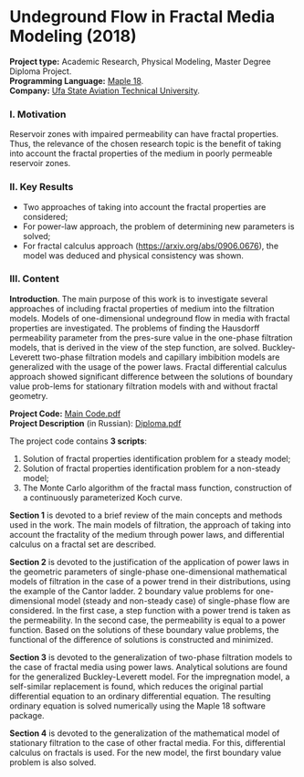 # Undeground Flow in Fractal Media Modeling (2018)


**Project type:**  Academic Research, Physical Modeling, Master Degree Diploma Project.  
**Programming Language:** [Maple 18](https://en.wikipedia.org/wiki/Maple_(software)).  
**Company:** [Ufa State Aviation Technical University](https://en.wikipedia.org/wiki/Ufa_State_Aviation_Technical_University).  

### I. Motivation
Reservoir zones with impaired permeability can have fractal properties. Thus, the relevance of the chosen research topic is the benefit of taking into account the fractal properties of the medium in poorly permeable reservoir zones.

### II. Key Results 
* Two approaches of taking into account the fractal properties are considered; 
* For power-law approach, the problem of determining new parameters is solved;  
* For fractal calculus approach (https://arxiv.org/abs/0906.0676), the model was deduced and physical consistency was shown.  


### III. Content

**Introduction**. The main purpose of this work is to investigate several approaches of including fractal properties of medium into the filtration models. Models of one-dimensional undeground flow in media with fractal properties are investigated. The problems of finding the Hausdorff permeability parameter from the pres-sure value in the one-phase filtration models, that is derived in the view of the step function, are solved. Buckley-Leverett two-phase filtration models and capillary imbibition models are generalized with the usage of the power laws. Fractal differential calculus approach showed significant difference between the solutions of boundary value prob-lems for stationary filtration models with and without fractal geometry.

**Project Сode:** [Main Code.pdf](https://github.com/ResearchMachine/master-degree-diploma-project-fractal-undeground-flow-modeling/blob/main/Main%20Code%20(Maple%2018).pdf)  
**Project Description** (in Russian): [Diploma.pdf](https://github.com/ResearchMachine/master-degree-diploma-project-fractal-undeground-flow-modeling/blob/main/Diploma%20.pdf) 

The project code contains **3 scripts**:
1. Solution of fractal properties identification problem for a steady model;
2. Solution of fractal properties identification problem for a non-steady model;
3. The Monte Carlo algorithm of the fractal mass function, construction of a continuously parameterized Koch curve.



**Section 1** is devoted to a brief review of the main concepts and methods used in the work. The main models of filtration, the approach of taking into account the fractality of the medium through power laws, and differential calculus on a fractal set are described.

**Section 2** is devoted to the justification of the application of power laws in the geometric parameters of single-phase one-dimensional mathematical models of filtration in the case of a power trend in their distributions, using the example of the Cantor ladder. 2 boundary value problems for one-dimensional model (steady and non-steady case) of single-phase flow are considered. In the first case, a step function with a power trend is taken as the permeability. In the second case, the permeability is equal to a power function. Based on the solutions of these boundary value problems, the functional of the difference of solutions is constructed and minimized. 

**Section 3** is devoted to the generalization of two-phase filtration models to the case of fractal media using power laws. Analytical solutions are found for the generalized Buckley-Leverett model. For the impregnation model, a self-similar replacement is found, which reduces the original partial differential equation to an ordinary differential equation. The resulting ordinary equation is solved numerically using the Maple 18 software package.

**Section 4** is devoted to the generalization of the mathematical model of stationary filtration to the case of other fractal media. For this, differential calculus on fractals is used. For the new model, the first boundary value problem is also solved. 


